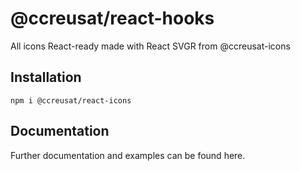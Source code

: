 # @ccreusat/react-hooks

All icons React-ready made with React SVGR from @ccreusat-icons

## Installation

`npm i @ccreusat/react-icons`

## Documentation

Further documentation and examples can be found here.
